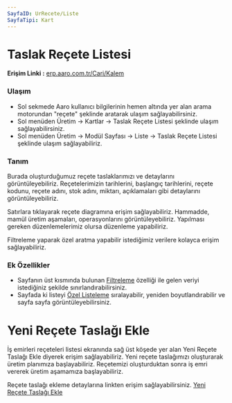 ```yaml
---
SayfaID: UrRecete/Liste
SayfaTipi: Kart
---
```


# Taslak Reçete Listesi 

**Erişim Linki :** [erp.aaro.com.tr/Cari/Kalem](erp.aaro.com.tr/Cari/Kalem)

### Ulaşım

- Sol sekmede Aaro kullanıcı bilgilerinin hemen altında yer alan arama motorundan "reçete" şeklinde aratarak ulaşım sağlayabilirsiniz.
- Sol menüden Üretim -> Kartlar -> Taslak Reçete Listesi şeklinde ulaşım sağlayabilirsiniz. 
- Sol menüden Üretim -> Modül Sayfası -> Liste -> Taslak Reçete Listesi şeklinde ulaşım sağlayabiliriz.

### Tanım

Burada oluşturduğumuz reçete taslaklarımızı ve detaylarını görüntüleyebiliriz.
Reçetelerimizin tarihlerini, başlangıç tarihlerini, reçete kodunu, reçete adını, stok adını, miktarı, açıklamaları gibi detaylarını görüntüleyebiliriz.

Satırlara tıklayarak reçete diagramına erişim sağlayabiliriz.
Hammadde, mamül üretim aşamaları, operasyonlarını görüntüleyebiliriz.
Yapılması gereken düzenlemelerimiz olursa düzenleme yapabiliriz.


Filtreleme yaparak özel aratma yapabilir istediğimiz verilere kolayca erişim sağlayabiliriz.

### Ek Özellikler 

- Sayfanın üst kısmında bulunan [Filtreleme](../TemelOzellikler/SayfaKisitlari.md) özelliği ile gelen veriyi istediğiniz şekilde sınırlandırabilirsiniz.
- Sayfada ki listeyi [Özel Listeleme](../TemelOzellikler/ListeNesnesi.md) sıralayabilir, yeniden boyutlandırabilir ve sayfa sayfa görüntüleyebilirsiniz.

# Yeni Reçete Taslağı Ekle

İş emirleri reçeteleri listesi ekranında sağ üst köşede yer alan Yeni Reçete Taslağı Ekle diyerek erişim sağlayabiliriz.
Yeni reçete taslağımızı oluşturarak üretim planımıza başlayabiliriz. 
Reçetemizi oluşturduktan sonra iş emri vererek üretim aşamamıza başlayabiliriz.

Reçete taslağı ekleme detaylarına linkten erişim sağlayabilirsiniz. [Yeni Reçete Taslağı Ekle](../Uretim/YeniReceteTaslagiEkle.md)

